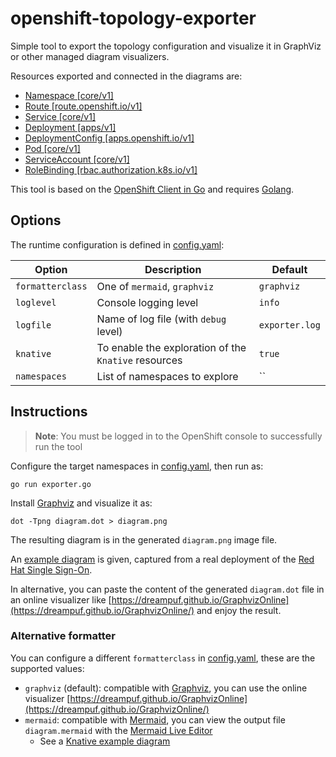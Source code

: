 # openshift-topology-exporter
Simple tool to export the topology configuration and visualize it in GraphViz or other managed diagram visualizers.

Resources exported and connected in the diagrams are:
* [Namespace [core/v1]](https://docs.openshift.com/online/pro/rest_api/core/namespace-core-v1.html)
* [Route [route.openshift.io/v1]](https://docs.openshift.com/online/pro/rest_api/route_openshift_io/route-route-openshift-io-v1.html)
* [Service [core/v1]](https://docs.openshift.com/online/pro/rest_api/core/service-core-v1.html)
* [Deployment [apps/v1]](https://docs.openshift.com/online/pro/rest_api/apps/deployment-apps-v1.html)
* [DeploymentConfig [apps.openshift.io/v1]](https://docs.openshift.com/online/pro/rest_api/apps_openshift_io/deploymentconfig-apps-openshift-io-v1.html)
* [Pod [core/v1]](https://docs.openshift.com/online/pro/rest_api/core/pod-core-v1.html)
* [ServiceAccount [core/v1]](https://docs.openshift.com/online/pro/rest_api/core/serviceaccount-core-v1.html)
* [RoleBinding [rbac.authorization.k8s.io/v1]](https://docs.openshift.com/online/pro/rest_api/rbac_authorization_k8s_io/rolebinding-rbac-authorization-k8s-io-v1.html)

This tool is based on the [OpenShift Client in Go](https://github.com/openshift/client-go) and requires [Golang](https://go.dev/).

## Options
The runtime configuration is defined in [config.yaml](./config.yaml):

| Option | Description | Default |
|--------|-------------|---------|
|`formatterclass`|One of `mermaid`, `graphviz`|`graphviz`|
|`loglevel`|Console logging level|`info`|
|`logfile`|Name of log file (with `debug` level)|`exporter.log`|
|`knative`|To enable the exploration of the `Knative` resources|`true`|
|`namespaces`|List of namespaces to explore|``|
 
## Instructions
> **Note**: You must be logged in to the OpenShift console to successfully run the tool

Configure the target namespaces in [config.yaml](./config.yaml), then run as:
```shell
go run exporter.go
```
Install [Graphviz](https://graphviz.org/) and visualize it as:
```shell
dot -Tpng diagram.dot > diagram.png
```

The resulting diagram is in the generated `diagram.png` image file.

An [example diagram](./examples/rhsso.png) is given, captured from a real deployment of the [Red Hat Single Sign-On](https://access.redhat.com/products/red-hat-single-sign-on).

In alternative, you can paste the content of the generated `diagram.dot` file in an online visualizer like [https://dreampuf.github.io/GraphvizOnline](https://dreampuf.github.io/GraphvizOnline/) and enjoy the result.

### Alternative formatter
You can configure a different `formatterclass` in [config.yaml](./config.yaml), these are the supported values:
* `graphviz` (default): compatible with [Graphviz](https://graphviz.org/), you can use the online visualizer [https://dreampuf.github.io/GraphvizOnline](https://dreampuf.github.io/GraphvizOnline/)
* `mermaid`: compatible with [Mermaid](https://mermaid-js.github.io/mermaid/), you can view the output file `diagram.mermaid` with the
  [Mermaid Live Editor](https://mermaid.live)
  * See a [Knative example diagram](./examples/mermaid-knative.png)

